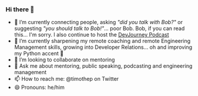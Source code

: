 ### Hi there 👋

<!--
**Timothep/Timothep** is a ✨ _special_ ✨ repository because its `README.md` (this file) appears on your GitHub profile.

Here are some ideas to get you started:
-->

- 🔭 I’m currently connecting people, asking _"did you talk with Bob?"_ or suggesting _"you should talk to Bob!"_... poor Bob. Bob, if you can read this... I'm sorry. I also continue to host the [DevJourney Podcast](https://devjourney.info)
- 🌱 I’m currently sharpening my remote coaching and remote Engineering Management skills, growing into Developer Relations... oh and improving my Python accent 🐍
- 👯 I’m looking to collaborate on mentoring
- 💬 Ask me about mentoring, public speaking, podcasting and engineering management
- 📫 How to reach me: @timothep on Twitter
- 😄 Pronouns: he/him
